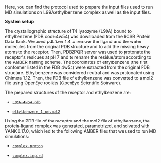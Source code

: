Here, you can find the protocol used to prepare the input files used to run MD simulations on L99A:ethylbenzene complex as well as the input files.

**System setup**

The crystallographic structure of T4 lysozyme (L99A) bound to ethylbenzene (PDB code:4w54) was downloaded from the RCSB Protein Data Bank. We used pdbfixer 1.4 to remove the ligand and the water molecules from the original PDB structure and to add the missing heavy atoms to the receptor. Then, PDB2PQR server was used to protonate the receptor's residues at pH 7 and to rename the residue/atom according to the AMBER naming scheme.
The coordinates of ethylbenzene (the first conformer listed in the PDB 4w54) were extracted from the original PDB structure. Ethylbenzene was considered neutral and was protonated using Chimera 1.12. Then, the PDB file of ethylbenzene was converted to a mol2 file using OpenEye toolkits (OpenEye Scientific Software).

The prepared structures of the receptor and ethylbenzene are:

- [`L99A-4w54.pdb`](L99A-4w54.pdb)

- [`ethylbenzene_1_oe.mol2`](ethylbenzene_1_oe.mol2)

Using the PDB file of the receptor and the mol2 file of ethylbenzene, the protein-ligand complex was generated, parametrized, and solvated with YANK 0.17.0, which led to the following AMBER files that we used to run MD simulations:

- [`complex.prmtop`](complex.prmtop)

- [`complex.inpcrd`](complex.inpcrd)
